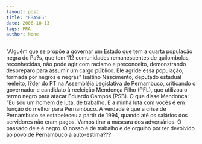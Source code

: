 ```yaml
---
layout: post
title: "FRASES"
date: 2006-10-13
tags: FRA
author: None
---
```

\"Alguém que se propõe a governar um Estado que tem a quarta população negra do Pa?s, que tem 112 comunidades remanescentes de quilombolas, reconhecidas, não pode agir com racismo e preconceito, demonstrando despreparo para assumir um cargo público. Ele agride essa população, formada por negros e negras\"
Isaltino Nascimento, deputado estadual reeleito, l?der do PT na Assembléia Legislativa de Pernambuco, criticando o governador e candidato à reeleição Mendonça Filho (PFL), que utilizou o termo negro para atacar Eduardo Campos (PSB).
O que disse Mendonça:
“Eu sou um homem de luta, de trabalho. E a minha luta com vocês é em função do melhor para Pernambuco. A verdade é que a crise de Pernambuco se estabeleceu a partir de 1994, quando até os salários dos servidores não eram pagos. Vamos tirar a máscara dos adversários. O passado dele é negro. O nosso é de trabalho e de orgulho por ter devolvido ao povo de Pernambuco a auto-estima??? 